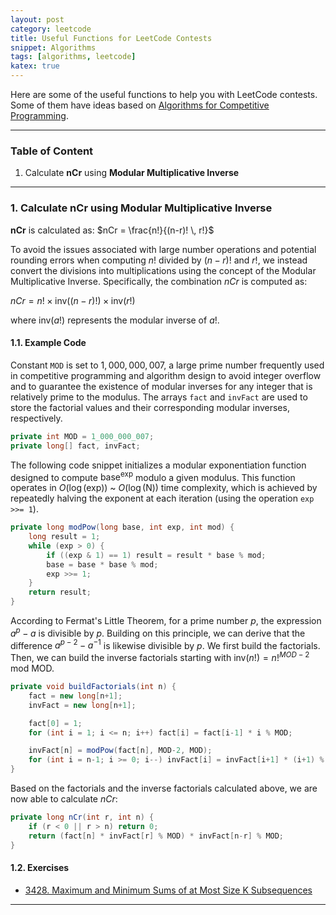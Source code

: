 ```yaml
---
layout: post
category: leetcode
title: Useful Functions for LeetCode Contests
snippet: Algorithms
tags: [algorithms, leetcode]
katex: true
---
```


Here are some of the useful functions to help you with LeetCode contests. Some of them have ideas based on [Algorithms for Competitive Programming](https://cp-algorithms.com).

---

### Table of Content
1. Calculate **nCr** using **Modular Multiplicative Inverse**

---

### 1. Calculate nCr using Modular Multiplicative Inverse

**nCr** is calculated as: 
$nCr = \frac{n!}{(n-r)! \, r!}$

To avoid the issues associated with large number operations and potential rounding errors when computing $n!$ divided by $(n-r)!$ and $r!$, we instead convert the divisions into multiplications using the concept of the Modular Multiplicative Inverse. Specifically, the combination $nCr$ is computed as:

$nCr = n! \times \text{inv}((n-r)!) \times \text{inv}(r!)$

where $\text{inv}(a!)$ represents the modular inverse of $a!$.

#### 1.1. Example Code

Constant `MOD` is set to $1{,}000{,}000{,}007$, a large prime number frequently used in competitive programming and algorithm design to avoid integer overflow and to guarantee the existence of modular inverses for any integer that is relatively prime to the modulus. The arrays `fact` and `invFact` are used to store the factorial values and their corresponding modular inverses, respectively.
```java
private int MOD = 1_000_000_007;
private long[] fact, invFact;
```

The following code snippet initializes a modular exponentiation function designed to compute $\text{base}^{\text{exp}}$ modulo a given modulus. This function operates in $O(\log(\text{exp}))$ ~ $O(\log(\text{N}))$ time complexity, which is achieved by repeatedly halving the exponent at each iteration (using the operation `exp >>= 1`).
```java
private long modPow(long base, int exp, int mod) {
    long result = 1;
    while (exp > 0) {
        if ((exp & 1) == 1) result = result * base % mod;
        base = base * base % mod;
        exp >>= 1;
    }
    return result;
}
```

According to Fermat's Little Theorem, for a prime number $p$, the expression $a^p - a$ is divisible by $p$. Building on this principle, we can derive that the difference $a^{p-2} - a^{-1}$ is likewise divisible by $p$. We first build the factorials. Then, we can build the inverse factorials starting with $\text{inv}(n!) = n!^{MOD-2}$ mod MOD.

```java
private void buildFactorials(int n) {
    fact = new long[n+1];
    invFact = new long[n+1];

    fact[0] = 1;
    for (int i = 1; i <= n; i++) fact[i] = fact[i-1] * i % MOD;

    invFact[n] = modPow(fact[n], MOD-2, MOD);
    for (int i = n-1; i >= 0; i--) invFact[i] = invFact[i+1] * (i+1) % MOD;
}
```

Based on the factorials and the inverse factorials calculated above, we are now able to calculate *nCr*:
```java
private long nCr(int r, int n) {
    if (r < 0 || r > n) return 0;
    return (fact[n] * invFact[r] % MOD) * invFact[n-r] % MOD;
}
```

#### 1.2. Exercises
- [3428. Maximum and Minimum Sums of at Most Size K Subsequences](https://leetcode.com/problems/maximum-and-minimum-sums-of-at-most-size-k-subsequences/description/)

---